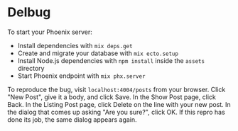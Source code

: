 # Delbug

To start your Phoenix server:

  * Install dependencies with `mix deps.get`
  * Create and migrate your database with `mix ecto.setup`
  * Install Node.js dependencies with `npm install` inside the `assets` directory
  * Start Phoenix endpoint with `mix phx.server`

To reproduce the bug, visit `localhost:4004/posts` from your browser.
Click "New Post", give it a body, and click Save.
In the Show Post page, click Back.
In the Listing Post page, click Delete on the line with your new post.
In the dialog that comes up asking "Are you sure?", click OK.
If this repro has done its job, the same dialog appears again.

